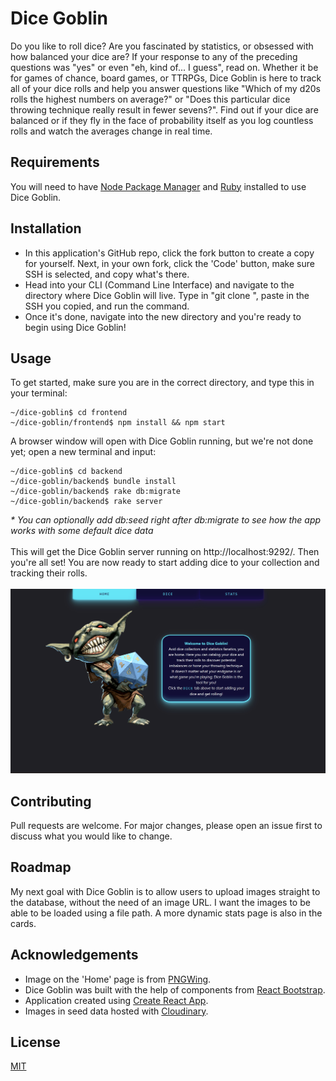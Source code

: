 # Dice Goblin

Do you like to roll dice? Are you fascinated by statistics, or obsessed with how balanced your dice are? If your response to any of the preceding questions was "yes" or even "eh, kind of... I guess", read on. Whether it be for games of chance, board games, or TTRPGs, Dice Goblin is here to track all of your dice rolls and help you answer questions like "Which of my d20s rolls the highest numbers on average?" or "Does this particular dice throwing technique really result in fewer sevens?". Find out if your dice are balanced or if they fly in the face of probability itself as you log countless rolls and watch the averages change in real time.

## Requirements
You will need to have [Node Package Manager](https://docs.npmjs.com/downloading-and-installing-node-js-and-npm) and [Ruby](https://www.ruby-lang.org/en/documentation/installation/) installed to use Dice Goblin.<br>

## Installation
- In this application's GitHub repo, click the fork button to create a copy for yourself. Next, in your own fork, click the 'Code' button, make sure SSH is selected, and copy what's there.<br>
- Head into your CLI (Command Line Interface) and navigate to the directory where Dice Goblin will live. Type in "git clone ", paste in the SSH you copied, and run the command.<br>
- Once it's done, navigate into the new directory and you're ready to begin using Dice Goblin!

## Usage
To get started, make sure you are in the correct directory, and type this in your terminal:
```terminal
~/dice-goblin$ cd frontend
~/dice-goblin/frontend$ npm install && npm start
```
A browser window will open with Dice Goblin running, but we're not done yet; open a new terminal and input:
```terminal
~/dice-goblin$ cd backend
~/dice-goblin/backend$ bundle install
~/dice-goblin/backend$ rake db:migrate
~/dice-goblin/backend$ rake server
```
<i>* You can optionally add db:seed right after db:migrate to see how the app works with some default dice data</i><br><br>
This will get the Dice Goblin server running on http://localhost:9292/. Then you're all set!
You are now ready to start adding dice to your collection and tracking their rolls.<br><br>
<img src="dicegoblin.gif" alt="dice goblin" height="auto" width="800" />


## Contributing
Pull requests are welcome. For major changes, please open an issue first to discuss what you would like to change.

## Roadmap
My next goal with Dice Goblin is to allow users to upload images straight to the database, without the need of an image URL. I want the images to be able to be loaded using a file path. A more dynamic stats page is also in the cards.

## Acknowledgements
- Image on the 'Home' page is from [PNGWing](https://pngwing.com).
- Dice Goblin was built with the help of components from [React Bootstrap](https://react-bootstrap.github.io/).
- Application created using [Create React App](https://create-react-app.dev/).
- Images in seed data hosted with [Cloudinary](https://cloudinary.com/).


## License
[MIT](https://choosealicense.com/licenses/mit/)